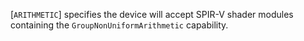 [`ARITHMETIC`] specifies the device will
accept SPIR-V shader modules containing the
`GroupNonUniformArithmetic` capability.